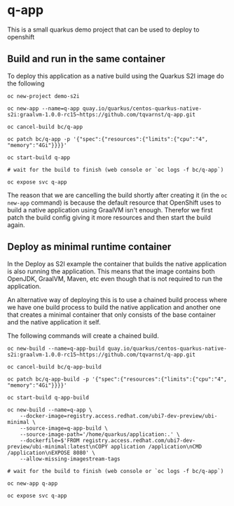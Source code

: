 # q-app

This is a small quarkus demo project that can be used to deploy to openshift

## Build and run in the same container

To deploy this application as a native build using the Quarkus S2I image do the following

    oc new-project demo-s2i

    oc new-app --name=q-app quay.io/quarkus/centos-quarkus-native-s2i:graalvm-1.0.0-rc15~https://github.com/tqvarnst/q-app.git

    oc cancel-build bc/q-app

    oc patch bc/q-app -p '{"spec":{"resources":{"limits":{"cpu":"4", "memory":"4Gi"}}}}'
    
    oc start-build q-app

    # wait for the build to finish (web console or `oc logs -f bc/q-app`)

    oc expose svc q-app

The reason that we are cancelling the build shortly after creating it (in the `oc new-app` command) is because the default resource that OpenShift uses to build a native application using GraalVM isn't enough. Therefor we first patch the build config giving it more resources and then start the build again.

## Deploy as minimal runtime container

In the Deploy as S2I example the container that builds the native application is also running the application. This means that the image contains both OpenJDK, GraalVM, Maven, etc even though that is not required to run the application. 

An alternative way of deploying this is to use a chained build process where we have one build process to build the native application and another one that creates a minimal container that only consists of the base container and the native application it self. 

The following commands will create a chained build.

    oc new-build --name=q-app-build quay.io/quarkus/centos-quarkus-native-s2i:graalvm-1.0.0-rc15~https://github.com/tqvarnst/q-app.git 

    oc cancel-build bc/q-app-build

    oc patch bc/q-app-build -p '{"spec":{"resources":{"limits":{"cpu":"4", "memory":"4Gi"}}}}'

    oc start-build q-app-build

    oc new-build --name=q-app \
        --docker-image=registry.access.redhat.com/ubi7-dev-preview/ubi-minimal \
        --source-image=q-app-build \
        --source-image-path='/home/quarkus/application:.' \
        --dockerfile=$'FROM registry.access.redhat.com/ubi7-dev-preview/ubi-minimal:latest\nCOPY application /application\nCMD /application\nEXPOSE 8080' \
        --allow-missing-imagestream-tags

    # wait for the build to finish (web console or `oc logs -f bc/q-app`)

    oc new-app q-app

    oc expose svc q-app